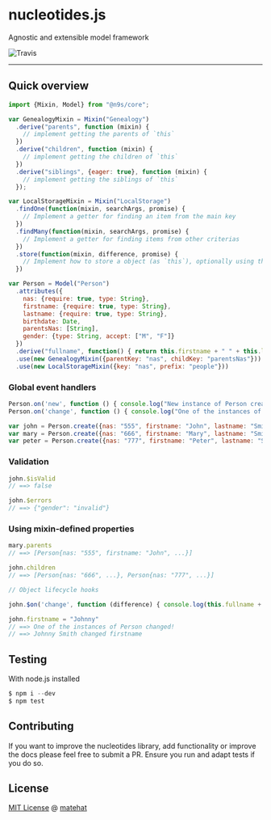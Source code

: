 # nucleotides.js

Agnostic and extensible model framework

![Travis](https://travis-ci.com/n9s/nucleotides.svg?branch=master)

---

## Quick overview

```javascript
import {Mixin, Model} from "@n9s/core";

var GenealogyMixin = Mixin("Genealogy")
  .derive("parents", function (mixin) {
    // implement getting the parents of `this`
  })
  .derive("children", function (mixin) {
    // implement getting the children of `this`
  })
  .derive("siblings", {eager: true}, function (mixin) {
    // implement getting the siblings of `this`
  });

var LocalStorageMixin = Mixin("LocalStorage")
  .findOne(function(mixin, searchArgs, promise) {
    // Implement a getter for finding an item from the main key
  })
  .findMany(function(mixin, searchArgs, promise) {
    // Implement a getter for finding items from other criterias
  })
  .store(function(mixin, difference, promise) {
    // Implement how to store a object (as `this`), optionally using the difference
  })

var Person = Model("Person")
  .attributes({
    nas: {require: true, type: String},
    firstname: {require: true, type: String},
    lastname: {require: true, type: String},
    birthdate: Date,
    parentsNas: [String],
    gender: {type: String, accept: ["M", "F"]}
  })
  .derive("fullname", function() { return this.firstname + " " + this.lastname; })
  .use(new GenealogyMixin({parentKey: "nas", childKey: "parentsNas"}))
  .use(new LocalStorageMixin({key: "nas", prefix: "people"}))
```

### Global event handlers

```javascript
Person.on('new', function () { console.log("New instance of Person created!") });
Person.on('change', function () { console.log("One of the instances of Person changed!") });

var john = Person.create({nas: "555", firstname: "John", lastname: "Smith", birthdate: new Date(), gender: "R"});
var mary = Person.create({nas: "666", firstname: "Mary", lastname: "Smith", birthdate: new Date(), gender: "F", parentsNas: ["555"]});
var peter = Person.create({nas: "777", firstname: "Peter", lastname: "Smith", birthdate: new Date(), gender: "M", parentsNas: ["555"]});
```

### Validation

```javascript
john.$isValid
// ==> false

john.$errors
// ==> {"gender": "invalid"}
```

### Using mixin-defined properties

```javascript
mary.parents
// ==> [Person{nas: "555", firstname: "John", ...}]

john.children
// ==> [Person{nas: "666", ...}, Person{nas: "777", ...}]

// Object lifecycle hooks

john.$on('change', function (difference) { console.log(this.fullname + " changed " + Objects.keys(difference)[0]) });

john.firstname = "Johnny"
// ==> One of the instances of Person changed!
// ==> Johnny Smith changed firstname
```

## Testing

With node.js installed

```javascript
$ npm i --dev
$ npm test
```

## Contributing

If you want to improve the nucleotides library, add functionality or improve the docs please feel free to submit a PR. Ensure you run and adapt tests if you do so.

## License

[MIT License](LICENSE) @ [matehat](github.com/matehat)
